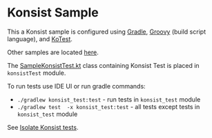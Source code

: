 # Konsist Sample

This a Konsist sample is configured using [Gradle](https://docs.gradle.org/current/userguide/userguide.html),
[Groovy](https://groovy-lang.org/) (build script language),
and [KoTest](https://kotest.io/). 

Other samples are located [here](..).

The [SampleKonsistTest.kt](konsist_test/src/test/java/com/sample/SampleKonsistTest.kt) class containing Konsist Test is placed in `konsistTest`
module.

To run tests use IDE UI or run gradle commands:
- `./gradlew konsist_test:test` - run tests in `konsist_test` module
- `./gradlew test  -x konsist_test:test` - all tests except tests in `konsist_test` module

See [Isolate Konsist tests](https://docs.konsist.lemonappdev.com/advanced/isolate-konsist-tests).
